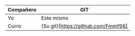 | Compañero  | GIT |
| ---- | ---- |
| Yo | Este mismo  |
| Curro | (Su git)[https://github.com/Fmmf98]  |
